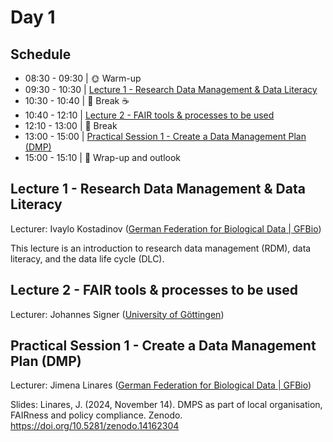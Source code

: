 # Day 1

## Schedule

* 08:30 - 09:30 | :sun_with_face: Warm-up
* 09:30 - 10:30 | [Lecture 1 - Research Data Management & Data Literacy](lecture1/lecture1.md)
* 10:30 - 10:40 | :tea: Break :coffee:
* 10:40 - 12:10 | [Lecture 2 - FAIR tools & processes to be used](lecture2/lecture2.md)
* 12:10 - 13:00 | :fork_and_knife: Break
* 13:00 - 15:00 | [Practical Session 1 - Create a Data Management Plan (DMP)](practical_session1/practical_session1.md)
* 15:00 - 15:10 | 📌 Wrap-up and outlook


## Lecture 1 - Research Data Management & Data Literacy

Lecturer: Ivaylo Kostadinov ([German Federation for Biological Data | GFBio](https://www.gfbio.org/))

This lecture is an introduction to research data management (RDM), data literacy, and the data life cycle (DLC).


## Lecture 2 - FAIR tools & processes to be used

Lecturer: Johannes Signer ([University of Göttingen](https://www.uni-goettingen.de/))



## Practical Session 1 - Create a Data Management Plan (DMP)

Lecturer: Jimena Linares ([German Federation for Biological Data | GFBio](https://www.gfbio.org/))

Slides: Linares, J. (2024, November 14). DMPS as part of local organisation, FAIRness and policy compliance. Zenodo. https://doi.org/10.5281/zenodo.14162304



